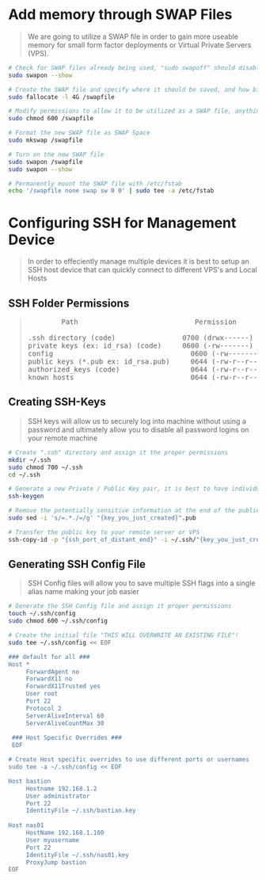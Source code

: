 # Add memory through SWAP Files
> We are going to utilize a SWAP file in order to gain more useable memory for small form factor deployments or Virtual Private Servers (VPS).
```bash
# Check for SWAP files already being used, "sudo swapoff" should disable it
sudo swapon --show

# Create the SWAP file and specify where it should be saved, and how big you want it
sudo fallocate -l 4G /swapfile

# Modify permissions to allow it to be utilized as a SWAP file, anything else will not work
sudo chmod 600 /swapfile

# Format the new SWAP file as SWAP Space
sudo mkswap /swapfile

# Turn on the new SWAP file
sudo swapon /swapfile
sudo swapon --show

# Permanently mount the SWAP file with /etc/fstab
echo '/swapfile none swap sw 0 0' | sudo tee -a /etc/fstab
```

# Configuring SSH for Management Device
> In order to effeciently manage multiple devices it is best to setup an SSH host device that can quickly connect to different VPS's and Local Hosts

## SSH Folder Permissions
> <html><pre>        Path 	                         Permission<br>
>.ssh directory (code) 	              0700 (drwx------)
>private keys (ex: id_rsa) (code) 	  0600 (-rw-------)
>config 	                            0600 (-rw-------)
>public keys (*.pub ex: id_rsa.pub) 	0644 (-rw-r--r--)
>authorized_keys (code) 	            0644 (-rw-r--r--)
>known_hosts 	                        0644 (-rw-r--r--)</pre></html>

## Creating SSH-Keys
> SSH keys will allow us to securely log into machine without using a password and ultimately allow you to disable all password logins on your remote machine

```bash
# Create ".ssh" directory and assign it the proper permissions
mkdir ~/.ssh
sudo chmod 700 ~/.ssh
cd ~/.ssh

# Generate a new Private / Public Key pair, it is best to have individual keys for each machine
ssh-keygen

# Remove the potentially sensitive information at the end of the public key (username / host of creator)
sudo sed -i 's/=.*./=/g' "{key_you_just_created}".pub

# Transfer the public key to your remote server or VPS
ssh-copy-id -p "{ssh_port_of_distant_end}" -i ~/.ssh/"{key_you_just_created}".pub "{remote_user}"@"{remote_IP_address}"
```

## Generating SSH Config File
> SSH Config files will allow you to save multiple SSH flags into a single alias name making your job easier

```bash
# Generate the SSH Config file and assign it proper permissions
touch ~/.ssh/config
sudo chmod 600 ~/.ssh/config

# Create the initial file "THIS WILL OVERWRITE AN EXISTING FILE"!
sudo tee ~/.ssh/config << EOF

### default for all ###
Host *
     ForwardAgent no
     ForwardX11 no
     ForwardX11Trusted yes
     User root
     Port 22
     Protocol 2
     ServerAliveInterval 60
     ServerAliveCountMax 30
     
 ### Host Specific Overrides ###
 EOF

# Create Host specific overrides to use different ports or usernames
sudo tee -a ~/.ssh/config << EOF

Host bastion
     Hostname 192.168.1.2
     User administrator
     Port 22
     IdentityFile ~/.ssh/bastian.key
     
Host nas01
     HostName 192.168.1.100
     User myusername
     Port 22
     IdentityFile ~/.ssh/nas01.key
     ProxyJump bastion
EOF
```

